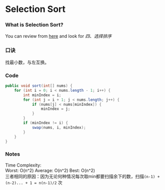 # Selection Sort

### What is Selection Sort?
You can review from [here](http://blog.csdn.net/han_xiaoyang/article/details/12163251) and look for *四、选择排序*  

### 口诀
找最小数，与左互换。  

### Code
```java
public void sort(int[] nums) {
	for (int i = 0; i < nums.length - 1; i++) {
		int minIndex = i;
		for (int j = i + 1; j < nums.length; j++) {
			if (nums[j] < nums[minIndex]) {
				minIndex = j;
			}
		}
		if (minIndex != i) {
			swap(nums, i, minIndex);
		}
	}
}
```

### Notes
Time Complexity:  
Worst: O(n^2)  Average: O(n^2)  Best: O(n^2)  
三者相同的原因：因为无论何种情况每次取min都要扫描余下的数，扫描```(n-1) + (n-2)... + 1 = n(n-1)/2``` 次